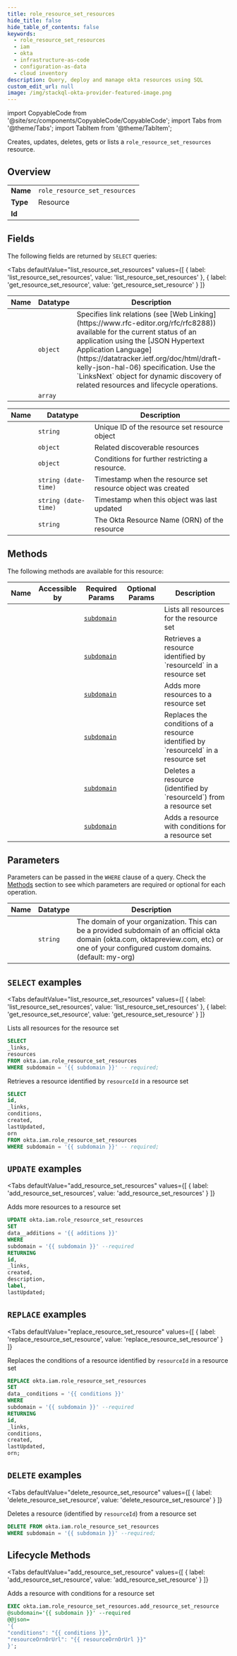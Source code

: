 ```yaml
--- 
title: role_resource_set_resources
hide_title: false
hide_table_of_contents: false
keywords:
  - role_resource_set_resources
  - iam
  - okta
  - infrastructure-as-code
  - configuration-as-data
  - cloud inventory
description: Query, deploy and manage okta resources using SQL
custom_edit_url: null
image: /img/stackql-okta-provider-featured-image.png
---
```


import CopyableCode from '@site/src/components/CopyableCode/CopyableCode';
import Tabs from '@theme/Tabs';
import TabItem from '@theme/TabItem';

Creates, updates, deletes, gets or lists a <code>role_resource_set_resources</code> resource.

## Overview
<table><tbody>
<tr><td><b>Name</b></td><td><code>role_resource_set_resources</code></td></tr>
<tr><td><b>Type</b></td><td>Resource</td></tr>
<tr><td><b>Id</b></td><td><CopyableCode code="okta.iam.role_resource_set_resources" /></td></tr>
</tbody></table>

## Fields

The following fields are returned by `SELECT` queries:

<Tabs
    defaultValue="list_resource_set_resources"
    values={[
        { label: 'list_resource_set_resources', value: 'list_resource_set_resources' },
        { label: 'get_resource_set_resource', value: 'get_resource_set_resource' }
    ]}
>
<TabItem value="list_resource_set_resources">

<table>
<thead>
    <tr>
    <th>Name</th>
    <th>Datatype</th>
    <th>Description</th>
    </tr>
</thead>
<tbody>
<tr>
    <td><CopyableCode code="_links" /></td>
    <td><code>object</code></td>
    <td>Specifies link relations (see [Web Linking](https://www.rfc-editor.org/rfc/rfc8288)) available for the current status of an application using the [JSON Hypertext Application Language](https://datatracker.ietf.org/doc/html/draft-kelly-json-hal-06) specification. Use the `LinksNext` object for dynamic discovery of related resources and lifecycle operations.</td>
</tr>
<tr>
    <td><CopyableCode code="resources" /></td>
    <td><code>array</code></td>
    <td></td>
</tr>
</tbody>
</table>
</TabItem>
<TabItem value="get_resource_set_resource">

<table>
<thead>
    <tr>
    <th>Name</th>
    <th>Datatype</th>
    <th>Description</th>
    </tr>
</thead>
<tbody>
<tr>
    <td><CopyableCode code="id" /></td>
    <td><code>string</code></td>
    <td>Unique ID of the resource set resource object</td>
</tr>
<tr>
    <td><CopyableCode code="_links" /></td>
    <td><code>object</code></td>
    <td>Related discoverable resources</td>
</tr>
<tr>
    <td><CopyableCode code="conditions" /></td>
    <td><code>object</code></td>
    <td>Conditions for further restricting a resource.</td>
</tr>
<tr>
    <td><CopyableCode code="created" /></td>
    <td><code>string (date-time)</code></td>
    <td>Timestamp when the resource set resource object was created</td>
</tr>
<tr>
    <td><CopyableCode code="lastUpdated" /></td>
    <td><code>string (date-time)</code></td>
    <td>Timestamp when this object was last updated</td>
</tr>
<tr>
    <td><CopyableCode code="orn" /></td>
    <td><code>string</code></td>
    <td>The Okta Resource Name (ORN) of the resource</td>
</tr>
</tbody>
</table>
</TabItem>
</Tabs>

## Methods

The following methods are available for this resource:

<table>
<thead>
    <tr>
    <th>Name</th>
    <th>Accessible by</th>
    <th>Required Params</th>
    <th>Optional Params</th>
    <th>Description</th>
    </tr>
</thead>
<tbody>
<tr>
    <td><a href="#list_resource_set_resources"><CopyableCode code="list_resource_set_resources" /></a></td>
    <td><CopyableCode code="select" /></td>
    <td><a href="#parameter-subdomain"><code>subdomain</code></a></td>
    <td></td>
    <td>Lists all resources for the resource set</td>
</tr>
<tr>
    <td><a href="#get_resource_set_resource"><CopyableCode code="get_resource_set_resource" /></a></td>
    <td><CopyableCode code="select" /></td>
    <td><a href="#parameter-subdomain"><code>subdomain</code></a></td>
    <td></td>
    <td>Retrieves a resource identified by `resourceId` in a resource set</td>
</tr>
<tr>
    <td><a href="#add_resource_set_resources"><CopyableCode code="add_resource_set_resources" /></a></td>
    <td><CopyableCode code="update" /></td>
    <td><a href="#parameter-subdomain"><code>subdomain</code></a></td>
    <td></td>
    <td>Adds more resources to a resource set</td>
</tr>
<tr>
    <td><a href="#replace_resource_set_resource"><CopyableCode code="replace_resource_set_resource" /></a></td>
    <td><CopyableCode code="replace" /></td>
    <td><a href="#parameter-subdomain"><code>subdomain</code></a></td>
    <td></td>
    <td>Replaces the conditions of a resource identified by `resourceId` in a resource set</td>
</tr>
<tr>
    <td><a href="#delete_resource_set_resource"><CopyableCode code="delete_resource_set_resource" /></a></td>
    <td><CopyableCode code="delete" /></td>
    <td><a href="#parameter-subdomain"><code>subdomain</code></a></td>
    <td></td>
    <td>Deletes a resource (identified by `resourceId`) from a resource set</td>
</tr>
<tr>
    <td><a href="#add_resource_set_resource"><CopyableCode code="add_resource_set_resource" /></a></td>
    <td><CopyableCode code="exec" /></td>
    <td><a href="#parameter-subdomain"><code>subdomain</code></a></td>
    <td></td>
    <td>Adds a resource with conditions for a resource set</td>
</tr>
</tbody>
</table>

## Parameters

Parameters can be passed in the `WHERE` clause of a query. Check the [Methods](#methods) section to see which parameters are required or optional for each operation.

<table>
<thead>
    <tr>
    <th>Name</th>
    <th>Datatype</th>
    <th>Description</th>
    </tr>
</thead>
<tbody>
<tr id="parameter-subdomain">
    <td><CopyableCode code="subdomain" /></td>
    <td><code>string</code></td>
    <td>The domain of your organization. This can be a provided subdomain of an official okta domain (okta.com, oktapreview.com, etc) or one of your configured custom domains. (default: my-org)</td>
</tr>
</tbody>
</table>

## `SELECT` examples

<Tabs
    defaultValue="list_resource_set_resources"
    values={[
        { label: 'list_resource_set_resources', value: 'list_resource_set_resources' },
        { label: 'get_resource_set_resource', value: 'get_resource_set_resource' }
    ]}
>
<TabItem value="list_resource_set_resources">

Lists all resources for the resource set

```sql
SELECT
_links,
resources
FROM okta.iam.role_resource_set_resources
WHERE subdomain = '{{ subdomain }}' -- required;
```
</TabItem>
<TabItem value="get_resource_set_resource">

Retrieves a resource identified by `resourceId` in a resource set

```sql
SELECT
id,
_links,
conditions,
created,
lastUpdated,
orn
FROM okta.iam.role_resource_set_resources
WHERE subdomain = '{{ subdomain }}' -- required;
```
</TabItem>
</Tabs>


## `UPDATE` examples

<Tabs
    defaultValue="add_resource_set_resources"
    values={[
        { label: 'add_resource_set_resources', value: 'add_resource_set_resources' }
    ]}
>
<TabItem value="add_resource_set_resources">

Adds more resources to a resource set

```sql
UPDATE okta.iam.role_resource_set_resources
SET 
data__additions = '{{ additions }}'
WHERE 
subdomain = '{{ subdomain }}' --required
RETURNING
id,
_links,
created,
description,
label,
lastUpdated;
```
</TabItem>
</Tabs>


## `REPLACE` examples

<Tabs
    defaultValue="replace_resource_set_resource"
    values={[
        { label: 'replace_resource_set_resource', value: 'replace_resource_set_resource' }
    ]}
>
<TabItem value="replace_resource_set_resource">

Replaces the conditions of a resource identified by `resourceId` in a resource set

```sql
REPLACE okta.iam.role_resource_set_resources
SET 
data__conditions = '{{ conditions }}'
WHERE 
subdomain = '{{ subdomain }}' --required
RETURNING
id,
_links,
conditions,
created,
lastUpdated,
orn;
```
</TabItem>
</Tabs>


## `DELETE` examples

<Tabs
    defaultValue="delete_resource_set_resource"
    values={[
        { label: 'delete_resource_set_resource', value: 'delete_resource_set_resource' }
    ]}
>
<TabItem value="delete_resource_set_resource">

Deletes a resource (identified by `resourceId`) from a resource set

```sql
DELETE FROM okta.iam.role_resource_set_resources
WHERE subdomain = '{{ subdomain }}' --required;
```
</TabItem>
</Tabs>


## Lifecycle Methods

<Tabs
    defaultValue="add_resource_set_resource"
    values={[
        { label: 'add_resource_set_resource', value: 'add_resource_set_resource' }
    ]}
>
<TabItem value="add_resource_set_resource">

Adds a resource with conditions for a resource set

```sql
EXEC okta.iam.role_resource_set_resources.add_resource_set_resource 
@subdomain='{{ subdomain }}' --required 
@@json=
'{
"conditions": "{{ conditions }}", 
"resourceOrnOrUrl": "{{ resourceOrnOrUrl }}"
}';
```
</TabItem>
</Tabs>
